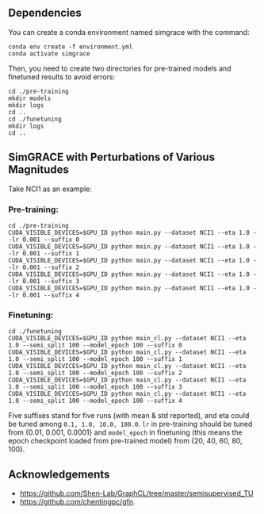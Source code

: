 ## Dependencies

You can create a conda environment named simgrace with the command:
```
conda env create -f environment.yml
conda activate simgrace
```

Then, you need to create two directories for pre-trained models and finetuned results to avoid errors:

```
cd ./pre-training
mkdir models
mkdir logs
cd ..
cd ./funetuning
mkdir logs
cd ..
```

## SimGRACE with Perturbations of Various Magnitudes

Take NCI1 as an example:

### Pre-training: ###

```
cd ./pre-training
CUDA_VISIBLE_DEVICES=$GPU_ID python main.py --dataset NCI1 --eta 1.0 --lr 0.001 --suffix 0
CUDA_VISIBLE_DEVICES=$GPU_ID python main.py --dataset NCI1 --eta 1.0 --lr 0.001 --suffix 1
CUDA_VISIBLE_DEVICES=$GPU_ID python main.py --dataset NCI1 --eta 1.0 --lr 0.001 --suffix 2
CUDA_VISIBLE_DEVICES=$GPU_ID python main.py --dataset NCI1 --eta 1.0 --lr 0.001 --suffix 3
CUDA_VISIBLE_DEVICES=$GPU_ID python main.py --dataset NCI1 --eta 1.0 --lr 0.001 --suffix 4
```

### Finetuning: ###

```
cd ./funetuning
CUDA_VISIBLE_DEVICES=$GPU_ID python main_cl.py --dataset NCI1 --eta 1.0 --semi_split 100 --model_epoch 100 --suffix 0
CUDA_VISIBLE_DEVICES=$GPU_ID python main_cl.py --dataset NCI1 --eta 1.0 --semi_split 100 --model_epoch 100 --suffix 1
CUDA_VISIBLE_DEVICES=$GPU_ID python main_cl.py --dataset NCI1 --eta 1.0 --semi_split 100 --model_epoch 100 --suffix 2
CUDA_VISIBLE_DEVICES=$GPU_ID python main_cl.py --dataset NCI1 --eta 1.0 --semi_split 100 --model_epoch 100 --suffix 3
CUDA_VISIBLE_DEVICES=$GPU_ID python main_cl.py --dataset NCI1 --eta 1.0 --semi_split 100 --model_epoch 100 --suffix 4
```

Five suffixes stand for five runs (with mean & std reported), and eta could be tuned among ```0.1, 1.0, 10.0, 100.0```.
```lr``` in pre-training should be tuned from {0.01, 0.001, 0.0001} and ```model_epoch``` in finetuning (this means the epoch checkpoint loaded from pre-trained model) from {20, 40, 60, 80, 100}.

## Acknowledgements
* https://github.com/Shen-Lab/GraphCL/tree/master/semisupervised_TU
* https://github.com/chentingpc/gfn.
